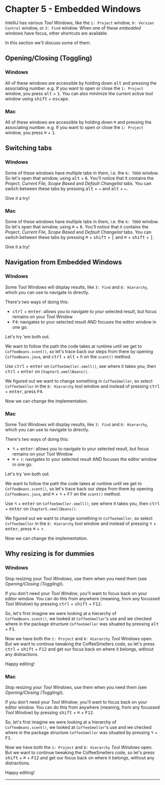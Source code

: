 # Chapter 5 - Embedded Windows

IntelliJ has various _Tool Windows_, like the `1: Project` window, `9: Version Control` window, or `3: Find` window.
When one of these _embedded_ windows have focus, other shortcuts are available.

In this section we'll discuss some of them.

## Opening/Closing (Toggling)

<!-- tabs:start -->

### **Windows**
All of these windows are accessible by holding down <kbd>alt</kbd> and pressing the associating number.
e.g. If you want to open or close the `1: Project` window, you press <kbd>alt</kbd> + <kbd>1</kbd>.
You can also minimize the current active tool window using <kbd>shift</kbd> + <kbd>escape</kbd>.

### **Mac**
All of these windows are accessible by holding down <kbd>&#8984;</kbd> and pressing the associating number.
e.g. If you want to open or close the `1: Project` window, you press <kbd>&#8984;</kbd> + <kbd>1</kbd>.

<!-- tabs:end -->

## Switching tabs

<!-- tabs:start -->

### **Windows**

Some of these windows have multiple tabs in them, i.e. the `6: TODO` window. So let's open that window, using <kbd>alt</kbd> + <kbd>6</kbd>.
You'll notice that it contains the _Project_, _Current File_, _Scope Based_ and _Default Changelist_ tabs.
You can switch between these tabs by pressing <kbd>alt</kbd> + <kbd>&#8594;</kbd> and <kbd>alt</kbd> + <kbd>&#8592;</kbd>.

Give it a try!

### **Mac**

Some of these windows have multiple tabs in them, i.e. the `6: TODO` window. So let's open that window, using <kbd>&#8984;</kbd> + <kbd>6</kbd>.
You'll notice that it contains the _Project_, _Current File_, _Scope Based_ and _Default Changelist_ tabs.
You can switch between these tabs by pressing <kbd>&#8984;</kbd> + <kbd>
shift</kbd> + <kbd>[</kbd> and <kbd>&#8984;</kbd> + <kbd>shift</kbd> + <kbd>]</kbd>.

Give it a try!

<!-- tabs:end -->

## Navigation from Embedded Windows

<!-- tabs:start -->

### **Windows**

Some Tool Windows will display results, like `3: Find` and `8: Hierarchy`, which you can use to navigate to directly.

There's two ways of doing this:

* <kbd>ctrl</kbd> + <kbd>enter</kbd>: allows you to navigate to your selected result, but focus remains on your Tool Window
* <kbd>F4</kbd>: navigates to your selected result AND focuses the editor window in one go.

Let's try 'em both out.

We want to follow the path the code takes at runtime until we get to `CoffeeBeans.scent()`, so let's trace back our steps from there by
opening `CoffeeBeans.java`, and <kbd>ctrl</kbd> + <kbd>alt</kbd> + <kbd>h</kbd> on the `scent()` method.

Use <kbd>ctrl</kbd> + <kbd>enter</kbd> on `CoffeeSmeller.smell()`, see where it takes you, then <kbd>ctrl</kbd> + <kbd>enter</kbd>
on `Chapter5.smellBeans()`.

We figured out we want to change something in `CoffeeSmeller`, so select `CoffeeSmeller` in the `8: Hierarchy` tool window and instead of
pressing <kbd>ctrl</kbd> + <kbd>enter</kbd>, press <kbd>F4</kbd>.

Now we can change the implementation.

### **Mac**

Some Tool Windows will display results, like `3: Find` and `8: Hierarchy`, which you can use to navigate to directly.

There's two ways of doing this:

* <kbd>&#8997;</kbd> + <kbd>enter</kbd>: allows you to navigate to your selected result, but focus remains on your Tool Window
* <kbd>&#8984;</kbd> + <kbd>&#x2191;</kbd>: navigates to your selected result AND focuses the editor window in one go.

Let's try 'em both out.

We want to follow the path the code takes at runtime until we get to `CoffeeBeans.scent()`, so let's trace back our steps from there by
opening `CoffeeBeans.java`, and <kbd>&#8984;</kbd> + <kbd>&#8997;</kbd> + <kbd>F7</kbd> on the `scent()` method.

Use <kbd>&#8997;</kbd> + <kbd>enter</kbd> on `CoffeeSmeller.smell()`, see where it takes you, then <kbd>ctrl</kbd> + <kbd>enter</kbd>
on `Chapter5.smellBeans()`.

We figured out we want to change something in `CoffeeSmeller`, so select `CoffeeSmeller` in the `8: Hierarchy` tool window and instead of
pressing <kbd>&#8997;</kbd> + <kbd>enter</kbd>, press <kbd>&#8984;</kbd> + <kbd>&#x2191;</kbd>.

Now we can change the implementation.

<!-- tabs:end -->

## Why resizing is for dummies

<!-- tabs:start -->

### **Windows**
Stop resizing your _Tool Windows_, use them when you need them (see _Opening/Closing (Toggling)_).

If you don't need your _Tool Window_, you'll want to focus back on your editor window. You can do this from anywhere (meaning, from any
focussed _Tool Window_) by pressing <kbd>ctrl</kbd> + <kbd>shift</kbd> + <kbd>F12</kbd>.

So, let's first imagine we were looking at a hierarchy of `CoffeeBeans.scent()`, we looked at `CoffeeSmeller`'s use and we checked where in
the package structure `CoffeeSmeller` was situated by pressing <kbd>alt</kbd> + <kbd>F1</kbd>.

Now we have both the `1: Project` and `8: Hierarchy` _Tool Windows_ open. But we want to continue tweaking the CoffeeSmellers code, so let's
press <kbd>ctrl</kbd> + <kbd>shift</kbd> + <kbd>F12</kbd> and get our focus back on where it belongs, without any distractions.

Happy editing!

### **Mac**

Stop resizing your _Tool Windows_, use them when you need them (see _Opening/Closing (Toggling)_).

If you don't need your _Tool Window_, you'll want to focus back on your editor window. You can do this from anywhere (meaning, from any
focussed _Tool Window_) by pressing <kbd>shift</kbd> + <kbd>&#8984;</kbd> + <kbd>F12</kbd>.

So, let's first imagine we were looking at a hierarchy of `CoffeeBeans.scent()`, we looked at `CoffeeSmeller`'s use and we checked where in
the package structure `CoffeeSmeller` was situated by pressing <kbd>&#8997;</kbd> + <kbd>F1</kbd>.

Now we have both the `1: Project` and `8: Hierarchy` _Tool Windows_ open. But we want to continue tweaking the CoffeeSmellers code, so let's
press <kbd>shift</kbd> + <kbd>&#8984;</kbd> + <kbd>F12</kbd> and get our focus back on where it belongs, without any distractions.

Happy editing!

<!-- tabs:end -->

---